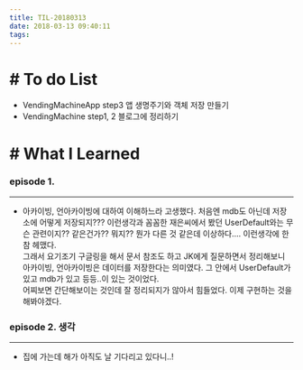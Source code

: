 ```yaml
---
title: TIL-20180313
date: 2018-03-13 09:40:11
tags: 
---
```


# # To do List

- VendingMachineApp step3 앱 생명주기와 객체 저장 만들기
- VendingMachine step1, 2 블로그에 정리하기


# # What I Learned

### episode 1. 

---

- 아카이빙, 언아카이빙에 대하여 이해하느라 고생했다. 처음엔 mdb도 아닌데 저장소에 어떻게 저장되지??? 이런생각과 꼼꼼한 재은씨에서 봤던 UserDefault와는 무슨 관련이지?? 같은건가?? 뭐지?? 뭔가 다른 것 같은데 이상하다.... 이런생각에 한참 헤맸다.<br  />
그래서 요기조기 구글링을 해서 문서 참조도 하고 JK에게 질문하면서 정리해보니 아카이빙, 언아카이빙은 데이터를 저장한다는 의미였다. 그 안에서 UserDefault가 있고 mdb가 있고 등등..이 있는 것이었다.<br  />
어찌보면 간단해보이는 것인데 잘 정리되지가 않아서 힘들었다. 이제 구현하는 것을 해봐야겠다. 

### episode 2. 생각

---

- 집에 가는데 해가 아직도 날 기다리고 있다니..!